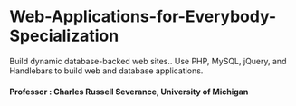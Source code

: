 # Web-Applications-for-Everybody-Specialization
Build dynamic database-backed web sites.. Use PHP, MySQL, jQuery, and Handlebars to build web and database applications.


#### Professor : Charles Russell Severance, University of Michigan

